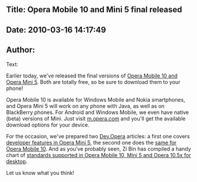 Title: Opera Mobile 10 and Mini 5 final released
----
Date: 2010-03-16 14:17:49
----
Author: 
----
Text:

<p>Earlier today, we&#39;ve released the final versions of <a href="http://www.opera.com/mobile/">Opera Mobile 10 and Opera Mini 5</a>. Both are totally free, so be sure to download them to your phone!</p>
<p>Opera Mobile 10 is available for Windows Mobile and Nokia smartphones, and Opera Mini 5 will work on any phone with Java, as well as on BlackBerry phones. For Android and Windows Mobile, we even have native (beta) versions of Mini. Just visit <a href="http://m.opera.com">m.opera.com</a> and you&#39;ll get the available download options for your device.</p>
<p>For the occasion, we&#39;ve prepared two <a href="http://dev.opera.com/">Dev.Opera</a> articles: a first one covers <a href="http://dev.opera.com/articles/view/opera-mini-5-developers/">developer features in Opera Mini 5</a>, the second one does the <a href="http://dev.opera.com/articles/view/opera-mobile-10-developers-introduction/">same for Opera Mobile 10</a>. And as you&#39;ve probably seen, Zi Bin has compiled a handy chart of <a href="http://my.opera.com/ODIN/blog/2010/03/16/opera-standards-chart">standards supported in Opera Mobile 10, Mini 5 and Opera 10.5x for desktop</a>.</p>
<p>Let us know what you think!</p>

